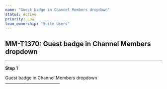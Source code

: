 ```yaml
---
name: "Guest badge in Channel Members dropdown"
status: Active
priority: Low
team_ownership: "Suite Users"
---
```


## MM-T1370: Guest badge in Channel Members dropdown

---

**Step 1**

Guest badge in Channel Members dropdown\
–––––––––––––––––––––––––
